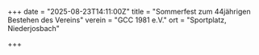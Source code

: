 +++
date = "2025-08-23T14:11:00Z"
title = "Sommerfest zum 44jährigen Bestehen des Vereins"
verein = "GCC 1981 e.V."
ort = "Sportplatz, Niederjosbach"

+++
